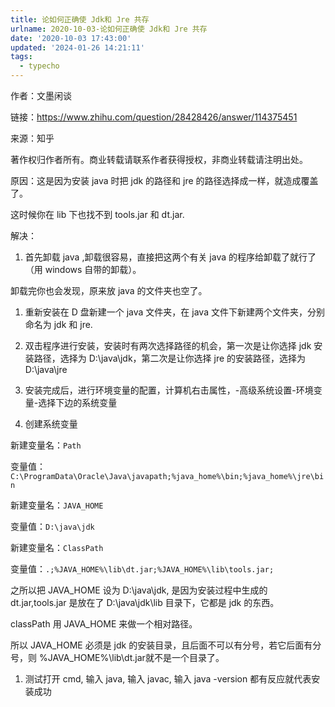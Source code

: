 ```yaml
---
title: 论如何正确使 Jdk和 Jre 共存
urlname: 2020-10-03-论如何正确使 Jdk和 Jre 共存
date: '2020-10-03 17:43:00'
updated: '2024-01-26 14:21:11'
tags:
  - typecho
---
```

作者：文墨闲谈

链接：https://www.zhihu.com/question/28428426/answer/114375451

来源：知乎

著作权归作者所有。商业转载请联系作者获得授权，非商业转载请注明出处。



原因：这是因为安装 java 时把 jdk 的路径和 jre 的路径选择成一样，就造成覆盖了。

这时候你在 lib 下也找不到 tools.jar 和 dt.jar.



解决：
1. 首先卸载 java ,卸载很容易，直接把这两个有关 java 的程序给卸载了就行了（用 windows 自带的卸载）。

卸载完你也会发现，原来放 java 的文件夹也空了。
1. 重新安装在 D 盘新建一个 java 文件夹，在 java 文件下新建两个文件夹，分别命名为 jdk 和 jre.

1. 双击程序进行安装，安装时有两次选择路径的机会，第一次是让你选择 jdk 安装路径，选择为 D:\java\jdk，第二次是让你选择 jre 的安装路径，选择为 D:\java\jre

1. 安装完成后，进行环境变量的配置，计算机右击属性，-高级系统设置-环境变量-选择下边的系统变量

1. 创建系统变量

新建变量名：`Path`

变量值：`C:\ProgramData\Oracle\Java\javapath;%java_home%\bin;%java_home%\jre\bin`

新建变量名：`JAVA_HOME`

变量值：`D:\java\jdk`

新建变量名：`ClassPath`

变量值：`.;%JAVA_HOME%\lib\dt.jar;%JAVA_HOME%\lib\tools.jar;`

之所以把 JAVA_HOME 设为 D:\java\jdk, 是因为安装过程中生成的 dt.jar,tools.jar 是放在了 D:\java\jdk\lib 目录下，它都是 jdk 的东西。

classPath 用 JAVA_HOME 来做一个相对路径。

所以 JAVA_HOME 必须是 jdk 的安装目录，且后面不可以有分号，若它后面有分号，则 %JAVA_HOME%\lib\dt.jar就不是一个目录了。
1. 测试打开 cmd, 输入 java, 输入 javac, 输入 java -version 都有反应就代表安装成功

